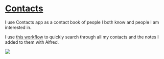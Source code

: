# [Contacts](https://support.apple.com/guide/contacts/welcome/mac)

I use Contacts app as a contact book of people I both know and people I am interested in.

I use [this workflow](https://github.com/nikitavoloboev/small-workflows/blob/master/search-for-content#readme) to quickly search through all my contacts and the notes I added to them with Alfred.

![](https://i.imgur.com/hcQul7c.png)
